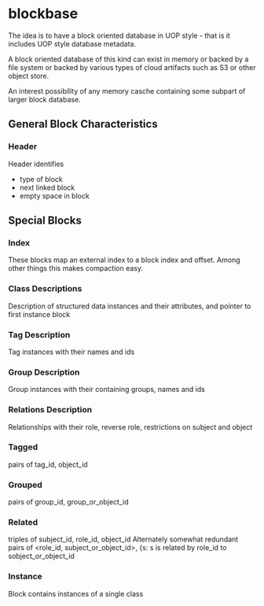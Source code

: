 # blockbase
The idea is to have a block oriented database in UOP style - that is it includes UOP style database metadata.

A block oriented database of this kind can exist in memory or backed by a file system or backed by various types of cloud artifacts such as S3 or other object store.

An interest possibility of any memory casche containing some subpart of larger block database.

## General Block Characteristics
### Header
Header identifies
- type of block
- next linked block
- empty space in block

## Special Blocks
### Index
These blocks map an external index to a block index and offset.  Among other things this makes compaction easy.
### Class Descriptions
Description of structured data instances and their attributes, and pointer to first instance block
### Tag Description
Tag instances with their names and ids
### Group Description
Group instances with their containing groups, names and ids
### Relations Description
Relationships with their role, reverse role, restrictions on subject and object
### Tagged
pairs of tag_id, object_id
### Grouped
pairs of group_id, group_or_object_id
### Related
triples of subject_id, role_id, object_id
Alternately somewhat redundant pairs of <role_id, subject_or_object_id>, {s: s is related by role_id to sobject_or_object_id
### Instance
Block contains instances of a single class
